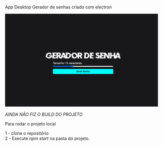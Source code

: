 App Desktop Gerador de senhas criado com electron

<img class="logo projeto" src="./assets/logo projeto.png" alt="logo projeto"/>

*AINDA NÃO FIZ O BUILD DO PROJETO*

Para rodar o projeto local

1 - clone o repositório <br>
2 - Execute *npm start* na pasta do projeto. 



